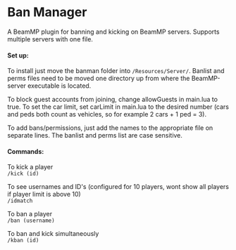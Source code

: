 # Ban Manager
A BeamMP plugin for banning and kicking on BeamMP servers. Supports multiple servers with one file.

#### Set up:
To install just move the banman folder into `/Resources/Server/`. Banlist and perms files need to be moved one directory up from where the BeamMP-server executable is located.

To block guest accounts from joining, change allowGuests in main.lua to true. To set the car limit, set carLimit in main.lua to the desired number (cars and peds both count as vehicles, so for example 2 cars + 1 ped = 3).

To add bans/permissions, just add the names to the appropriate file on separate lines. The banlist and perms list are case sensitive.

#### Commands:
To kick a player <br>
`/kick (id)` 

To see usernames and ID's (configured for 10 players, wont show all players if player limit is above 10)<br>
`/idmatch`

To ban a player <br>
`/ban (username)`

To ban and kick simultaneously <br>
`/kban (id)`
